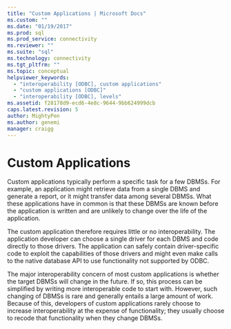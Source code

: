 ```yaml
---
title: "Custom Applications | Microsoft Docs"
ms.custom: ""
ms.date: "01/19/2017"
ms.prod: sql
ms.prod_service: connectivity
ms.reviewer: ""
ms.suite: "sql"
ms.technology: connectivity
ms.tgt_pltfrm: ""
ms.topic: conceptual
helpviewer_keywords: 
  - "interoperability [ODBC], custom applications"
  - "custom applications [ODBC]"
  - "interoperability [ODBC], levels"
ms.assetid: f28178d9-ecd6-4e8c-9644-9bb624999dcb
caps.latest.revision: 5
author: MightyPen
ms.author: genemi
manager: craigg
---
```

# Custom Applications
Custom applications typically perform a specific task for a few DBMSs. For example, an application might retrieve data from a single DBMS and generate a report, or it might transfer data among several DBMSs. What these applications have in common is that these DBMSs are known before the application is written and are unlikely to change over the life of the application.  
  
 The custom application therefore requires little or no interoperability. The application developer can choose a single driver for each DBMS and code directly to those drivers. The application can safely contain driver-specific code to exploit the capabilities of those drivers and might even make calls to the native database API to use functionality not supported by ODBC.  
  
 The major interoperability concern of most custom applications is whether the target DBMSs will change in the future. If so, this process can be simplified by writing more interoperable code to start with. However, such changing of DBMSs is rare and generally entails a large amount of work. Because of this, developers of custom applications rarely choose to increase interoperability at the expense of functionality; they usually choose to recode that functionality when they change DBMSs.
